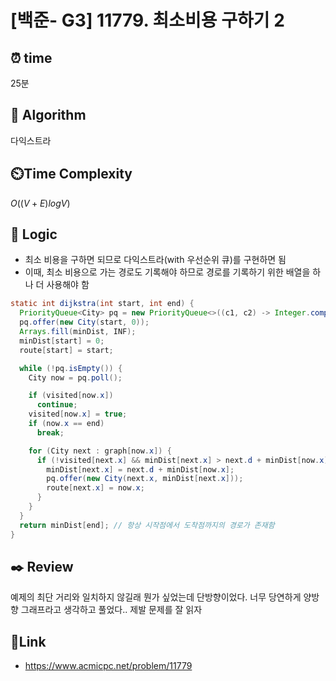 # [백준- G3] 11779. 최소비용 구하기 2
 
## ⏰  **time**
25분

## :pushpin: **Algorithm**
다익스트라 

## ⏲️**Time Complexity**
$O((V+E)logV)$

## :round_pushpin: **Logic**
- 최소 비용을 구하면 되므로 다익스트라(with 우선순위 큐)를 구현하면 됨
- 이때, 최소 비용으로 가는 경로도 기록해야 하므로 경로를 기록하기 위한 배열을 하나 더 사용해야 함
```java
static int dijkstra(int start, int end) {
  PriorityQueue<City> pq = new PriorityQueue<>((c1, c2) -> Integer.compare(c1.d, c2.d));
  pq.offer(new City(start, 0));
  Arrays.fill(minDist, INF);
  minDist[start] = 0;
  route[start] = start;

  while (!pq.isEmpty()) {
    City now = pq.poll();

    if (visited[now.x])
      continue;
    visited[now.x] = true;
    if (now.x == end)
      break;

    for (City next : graph[now.x]) {
      if (!visited[next.x] && minDist[next.x] > next.d + minDist[now.x]) {
        minDist[next.x] = next.d + minDist[now.x];
        pq.offer(new City(next.x, minDist[next.x]));
        route[next.x] = now.x;
      }
    }
  }
  return minDist[end]; // 항상 시작점에서 도착점까지의 경로가 존재함
}
```

## :black_nib: **Review**
예제의 최단 거리와 일치하지 않길래 뭔가 싶었는데 단방향이었다. 너무 당연하게 양방향 그래프라고 생각하고 풀었다.. 제발 문제를 잘 읽자

## 📡**Link**
- https://www.acmicpc.net/problem/11779
